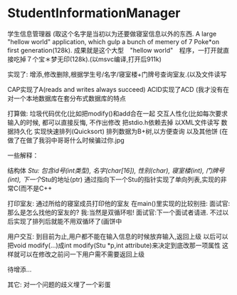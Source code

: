 # StudentInformationManager
学生信息管理器 (取这个名字是当初以为还要做寝室信息以外的东西.
A large "hellow world" application, which gulp a bunch of memery of 7 Poke*on first generation(128k).
成果就是这个大型　"hellow world"　程序，一打开就直接吃掉７个宝＊梦无印(128k).(以msvc编译,打开后911k)


实现了:
增添,修改删除,根据学生号/名字/寝室楼+门牌号查询室友.(以及文件读写

CAP实现了A(reads and writes always succeed)
ACID实现了ACD
(我才没有在对一个本地数据库在套分布式数据库的特点

打算做:
垃圾代码优化(比如把modify()和add合在一起
交互人性化(比如每次要求输入的时候, 都可以直接反悔, 不作出修改
把stdio.h依赖去掉
以XML文件读写
数据持久化
实现快速排列(Quicksort)
排列数据为B+树,以方便查询
以及其他饼
(在做了在做了我羽中哥哥什么时候骗过你.jpg

一些解释：

结构体 *Stu:
包含id号(int类型), 名字(char[16]), 性别(char), 寝室楼(int), 门牌号(int), 下一个*Stu的地址(ptr)
通过指向下一个Stu的指针实现了单向列表,实现的非常C(而不是C++

打印室友:
通过所给的寝室成员打印他的室友
在main()里实现的比较别扭:
面试官:那么是怎么找他的室友的?
我:当然是双循环啦!
面试官:下一个面试者请进.
不过以后实现了排列后就能不用双循环了(画饼中

用户交互:
到目前为止,用户都不能在输入信息的时候放弃输入,返回上级
以后可以把void modify(...)成int modify(Stu *p,int attribute)来决定到底改那一项属性
这样就可以在修改之前问一下用户需不需要返回上级

待增添...

其它:
对一个问题的歧义埋了一个彩蛋

